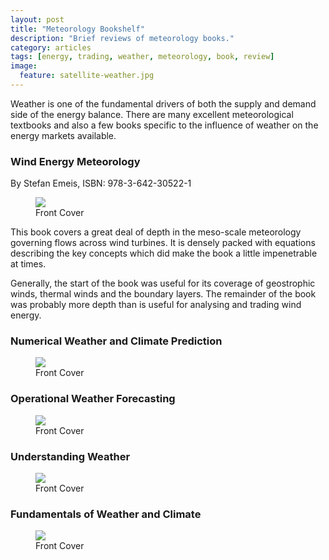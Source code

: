 ```yaml
---
layout: post
title: "Meteorology Bookshelf"
description: "Brief reviews of meteorology books."
category: articles
tags: [energy, trading, weather, meteorology, book, review]
image:
  feature: satellite-weather.jpg
---
```


Weather is one of the fundamental drivers of both the supply and demand side of the energy balance.  There are many excellent meteorological textbooks and also a few books specific to the influence of weather on the energy markets available.

### Wind Energy Meteorology

By Stefan Emeis, ISBN: 978-3-642-30522-1

<figure>
	<img src="{{ site.url }}/images/books/wind-energy-meteorology.jpg" class="cover"></img>
	<figcaption>Front Cover</figcaption>
</figure>

This book covers a great deal of depth in the meso-scale meteorology governing flows across wind turbines.  It is densely packed with equations describing the key concepts which did make the book a little impenetrable at times.

Generally, the start of the book was useful for its coverage of geostrophic winds, thermal winds and the boundary layers.  The remainder of the book was probably more depth than is useful for analysing and trading wind energy.


### Numerical Weather and Climate Prediction


<figure>
	<img src="{{ site.url }}/images/books/numerical-weather-and-climate-prediction.jpg" class="cover"></img>
	<figcaption>Front Cover</figcaption>
</figure>


### Operational Weather Forecasting


<figure>
	<img src="{{ site.url }}/images/books/operational-weather-forecasting.jpg" class="cover"></img>
	<figcaption>Front Cover</figcaption>
</figure>


### Understanding Weather


<figure>
	<img src="{{ site.url }}/images/books/understanding-weather.jpg" class="cover"></img>
	<figcaption>Front Cover</figcaption>
</figure>


### Fundamentals of Weather and Climate


<figure>
	<img src="{{ site.url }}/images/books/fundamentals-of-weather-and-climate.jpg" class="cover"></img>
	<figcaption>Front Cover</figcaption>
</figure>

